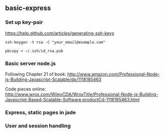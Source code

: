 basic-express
-------------


### Set up key-pair
https://help.github.com/articles/generating-ssh-keys

    ssh-keygen -t rsa -C "your_email@example.com"

    pbcopy < ~/.ssh/id_rsa.pub

### Basic server node.js
Following Chapter 21 of book: http://www.amazon.com/Professional-Node-js-Building-Javascript-Scalable/dp/1118185463

Code pieces online: http://www.wrox.com/WileyCDA/WroxTitle/Professional-Node-js-Building-Javascript-Based-Scalable-Software.productCd-1118185463.html




### Express, static pages in jade

### User and session handling

